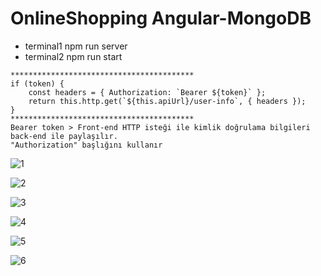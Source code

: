 # OnlineShopping Angular-MongoDB

- terminal1 npm run server
- terminal2 npm run start

```
*****************************************
if (token) {
    const headers = { Authorization: `Bearer ${token}` };
    return this.http.get(`${this.apiUrl}/user-info`, { headers });
} 
*****************************************
Bearer token > Front-end HTTP isteği ile kimlik doğrulama bilgileri back-end ile paylaşılır.
"Authorization" başlığını kullanır
```

![1](https://github.com/eraybahcegulu/online-shopping-angular-mongodb/assets/84785201/a5b9be5c-fc96-485e-bc8f-b6a1888c1fff)

![2](https://github.com/eraybahcegulu/online-shopping-angular-mongodb/assets/84785201/adea9849-a4ef-4508-a6df-4c1d7c779989)

![3](https://github.com/eraybahcegulu/online-shopping-angular-mongodb/assets/84785201/1f01147b-a354-42e7-b547-b1a4acd6e87e)

![4](https://github.com/eraybahcegulu/online-shopping-angular-mongodb/assets/84785201/e05d42d2-9891-42ad-a6e3-c2b5a478cdb5)

![5](https://github.com/eraybahcegulu/online-shopping-angular-mongodb/assets/84785201/7aca365a-eaa2-430a-9194-e762c74d827b)

![6](https://github.com/eraybahcegulu/online-shopping-angular-mongodb/assets/84785201/2ef69a87-bf6d-4f9a-9330-7150c57422d9)
